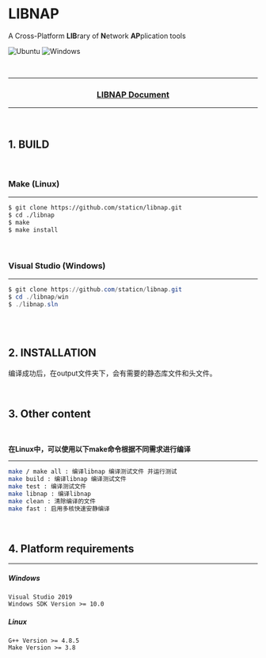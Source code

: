 LIBNAP
=============

A Cross-Platform **LIB**rary of **N**etwork **AP**plication tools

![Ubuntu](https://github.com/wzhone/libnap/workflows/Ubuntu/badge.svg)
![Windows](https://github.com/wzhone/libnap/workflows/Windows/badge.svg)

<br/>

------

<h3 align = "center"><a href="./doc/nap.md">LIBNAP Document</a></h3>

------

<br/>

## 1. BUILD

<br/>

### Make (Linux)
------
```bash
$ git clone https://github.com/staticn/libnap.git
$ cd ./libnap
$ make
$ make install
```

<br/>


### Visual Studio (Windows)
------
```powershell
$ git clone https://github.com/staticn/libnap.git
$ cd ./libnap/win
$ ./libnap.sln
```

<br/>
<br/>

## 2. INSTALLATION

编译成功后，在output文件夹下，会有需要的静态库文件和头文件。

<br/>

## 3. Other content 

<br/>

 **在Linux中，可以使用以下make命令根据不同需求进行编译**

------
```bash
make / make all : 编译libnap 编译测试文件 并运行测试
make build : 编译libnap 编译测试文件
make test : 编译测试文件
make libnap : 编译libnap
make clean : 清除编译的文件
make fast : 启用多核快速安静编译
```

<br/>

##  4. Platform requirements 
------

##### Windows
```
Visual Studio 2019
Windows SDK Version >= 10.0
```

##### Linux
```
G++ Version >= 4.8.5
Make Version >= 3.8
```


